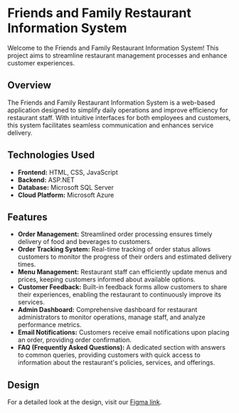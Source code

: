 # Friends and Family Restaurant Information System

Welcome to the Friends and Family Restaurant Information System! This project aims to streamline restaurant management processes and enhance customer experiences.

## Overview

The Friends and Family Restaurant Information System is a web-based application designed to simplify daily operations and improve efficiency for restaurant staff. With intuitive interfaces for both employees and customers, this system facilitates seamless communication and enhances service delivery.

## Technologies Used

- **Frontend:** HTML, CSS, JavaScript
- **Backend:** ASP.NET
- **Database:** Microsoft SQL Server
- **Cloud Platform:** Microsoft Azure

## Features

- **Order Management:** Streamlined order processing ensures timely delivery of food and beverages to customers.
- **Order Tracking System:** Real-time tracking of order status allows customers to monitor the progress of their orders and estimated delivery times.
- **Menu Management:** Restaurant staff can efficiently update menus and prices, keeping customers informed about available options.
- **Customer Feedback:** Built-in feedback forms allow customers to share their experiences, enabling the restaurant to continuously improve its services.
- **Admin Dashboard:** Comprehensive dashboard for restaurant administrators to monitor operations, manage staff, and analyze performance metrics.
- **Email Notifications:** Customers receive email notifications upon placing an order, providing order confirmation.
- **FAQ (Frequently Asked Questions):** A dedicated section with answers to common queries, providing customers with quick access to information about the restaurant's policies, services, and offerings.

## Design

For a detailed look at the design, visit our [Figma link](https://www.figma.com/design/ErNgp3QBWDjsvfHWY5Vlma/M4-System-UI-Design?node-id=876-2&t=m4HKWjxaMDF5hhB6-1).
